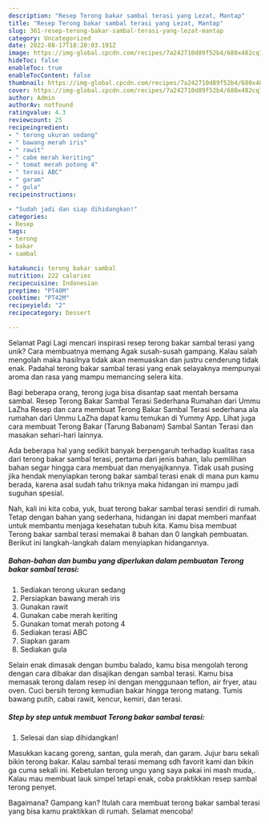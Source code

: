 ```yaml
---
description: "Resep Terong bakar sambal terasi yang Lezat, Mantap"
title: "Resep Terong bakar sambal terasi yang Lezat, Mantap"
slug: 361-resep-terong-bakar-sambal-terasi-yang-lezat-mantap
category: Uncategorized
date: 2022-08-17T18:20:03.191Z
image: https://img-global.cpcdn.com/recipes/7a242710d89f52b4/680x482cq70/terong-bakar-sambal-terasi-foto-resep-utama.jpg
hideToc: false
enableToc: true
enableTocContent: false
thumbnail: https://img-global.cpcdn.com/recipes/7a242710d89f52b4/680x482cq70/terong-bakar-sambal-terasi-foto-resep-utama.jpg
cover: https://img-global.cpcdn.com/recipes/7a242710d89f52b4/680x482cq70/terong-bakar-sambal-terasi-foto-resep-utama.jpg
author: Admin
authorAv: notfound
ratingvalue: 4.3
reviewcount: 25
recipeingredient:
- " terong ukuran sedang"
- " bawang merah iris"
- " rawit"
- " cabe merah keriting"
- " tomat merah potong 4"
- " terasi ABC"
- " garam"
- " gula"
recipeinstructions:

- "Sudah jadi dan siap dihidangkan!"
categories:
- Resep
tags:
- terong
- bakar
- sambal

katakunci: terong bakar sambal 
nutrition: 222 calories
recipecuisine: Indonesian
preptime: "PT40M"
cooktime: "PT42M"
recipeyield: "2"
recipecategory: Dessert

---
```



Selamat Pagi Lagi mencari inspirasi resep terong bakar sambal terasi yang unik? Cara membuatnya memang Agak susah-susah gampang. Kalau salah mengolah maka hasilnya tidak akan memuaskan dan justru cenderung tidak enak. Padahal terong bakar sambal terasi yang enak selayaknya mempunyai aroma dan rasa yang mampu memancing selera kita.


Bagi beberapa orang, terong juga bisa disantap saat mentah bersama sambal. Resep Terong Bakar Sambal Terasi Sederhana Rumahan dari Ummu LaZha Resep dan cara membuat Terong Bakar Sambal Terasi sederhana ala rumahan dari Ummu LaZha dapat kamu temukan di Yummy App. Lihat juga cara membuat Terong Bakar (Tarung Babanam) Sambal Santan Terasi dan masakan sehari-hari lainnya.

Ada beberapa hal yang sedikit banyak berpengaruh terhadap kualitas rasa dari terong bakar sambal terasi, pertama dari jenis bahan, lalu pemilihan bahan segar hingga cara membuat dan menyajikannya. Tidak usah pusing jika hendak menyiapkan terong bakar sambal terasi enak di mana pun kamu berada, karena asal sudah tahu triknya maka hidangan ini mampu jadi suguhan spesial.


Nah, kali ini kita coba, yuk, buat terong bakar sambal terasi sendiri di rumah. Tetap dengan bahan yang sederhana, hidangan ini dapat memberi manfaat untuk membantu menjaga kesehatan tubuh kita. Kamu bisa membuat Terong bakar sambal terasi memakai 8 bahan dan 0 langkah pembuatan. Berikut ini langkah-langkah dalam menyiapkan hidangannya.

<!--inarticleads1-->

##### Bahan-bahan dan bumbu yang diperlukan dalam pembuatan Terong bakar sambal terasi:

1. Sediakan  terong ukuran sedang
1. Persiapkan  bawang merah iris
1. Gunakan  rawit
1. Gunakan  cabe merah keriting
1. Gunakan  tomat merah potong 4
1. Sediakan  terasi ABC
1. Siapkan  garam
1. Sediakan  gula


Selain enak dimasak dengan bumbu balado, kamu bisa mengolah terong dengan cara dibakar dan disajikan dengan sambal terasi. Kamu bisa memasak terong dalam resep ini dengan menggunaan teflon, air fryer, atau oven. Cuci bersih terong kemudian bakar hingga terong matang. Tumis bawang putih, cabai rawit, kencur, kemiri, dan terasi. 

<!--inarticleads2-->

##### Step by step untuk membuat Terong bakar sambal terasi:


1. Selesai dan siap dihidangkan!

Masukkan kacang goreng, santan, gula merah, dan garam. Jujur baru sekali bikin terong bakar. Kalau sambal terasi memang sdh favorit kami dan bikin ga cuma sekali ini. Kebetulan terong ungu yang saya pakai ini mash muda,. Kalau mau membuat lauk simpel tetapi enak, coba praktikkan resep sambal terong penyet. 

Bagaimana? Gampang kan? Itulah cara membuat terong bakar sambal terasi yang bisa kamu praktikkan di rumah. Selamat mencoba!
